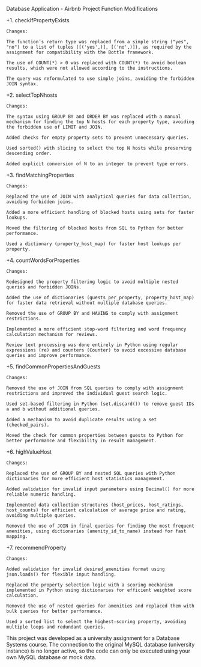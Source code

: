 Database Application - Airbnb Project
Function Modifications

+1. checkIfPropertyExists

    Changes:

    The function’s return type was replaced from a simple string ("yes", "no") to a list of tuples ([('yes',)], [('no',)]), as required by the assignment for compatibility with the Bottle framework.

    The use of COUNT(*) > 0 was replaced with COUNT(*) to avoid boolean results, which were not allowed according to the instructions.

    The query was reformulated to use simple joins, avoiding the forbidden JOIN syntax.

+2. selectTopNhosts

    Changes:

    The syntax using GROUP BY and ORDER BY was replaced with a manual mechanism for finding the top N hosts for each property type, avoiding the forbidden use of LIMIT and JOIN.

    Added checks for empty property sets to prevent unnecessary queries.

    Used sorted() with slicing to select the top N hosts while preserving descending order.

    Added explicit conversion of N to an integer to prevent type errors.

+3. findMatchingProperties

    Changes:

    Replaced the use of JOIN with analytical queries for data collection, avoiding forbidden joins.

    Added a more efficient handling of blocked hosts using sets for faster lookups.

    Moved the filtering of blocked hosts from SQL to Python for better performance.

    Used a dictionary (property_host_map) for faster host lookups per property.

+4. countWordsForProperties

    Changes:

    Redesigned the property filtering logic to avoid multiple nested queries and forbidden JOINs.

    Added the use of dictionaries (guests_per_property, property_host_map) for faster data retrieval without multiple database queries.

    Removed the use of GROUP BY and HAVING to comply with assignment restrictions.

    Implemented a more efficient stop-word filtering and word frequency calculation mechanism for reviews.

    Review text processing was done entirely in Python using regular expressions (re) and counters (Counter) to avoid excessive database queries and improve performance.

+5. findCommonPropertiesAndGuests

    Changes:

    Removed the use of JOIN from SQL queries to comply with assignment restrictions and improved the individual guest search logic.

    Used set-based filtering in Python (set.discard()) to remove guest IDs a and b without additional queries.

    Added a mechanism to avoid duplicate results using a set (checked_pairs).

    Moved the check for common properties between guests to Python for better performance and flexibility in result management.

+6. highValueHost

    Changes:

    Replaced the use of GROUP BY and nested SQL queries with Python dictionaries for more efficient host statistics management.

    Added validation for invalid input parameters using Decimal() for more reliable numeric handling.

    Implemented data collection structures (host_prices, host_ratings, host_counts) for efficient calculation of average price and rating, avoiding multiple queries.

    Removed the use of JOIN in final queries for finding the most frequent amenities, using dictionaries (amenity_id_to_name) instead for fast mapping.

+7. recommendProperty

    Changes:

    Added validation for invalid desired_amenities format using json.loads() for flexible input handling.

    Replaced the property selection logic with a scoring mechanism implemented in Python using dictionaries for efficient weighted score calculation.

    Removed the use of nested queries for amenities and replaced them with bulk queries for better performance.

    Used a sorted list to select the highest-scoring property, avoiding multiple loops and redundant queries.

This project was developed as a university assignment for a Database Systems course.
The connection to the original MySQL database (university instance) is no longer active,
so the code can only be executed using your own MySQL database or mock data.